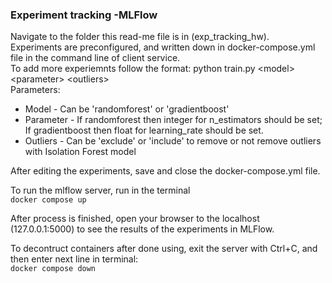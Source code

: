 ### Experiment tracking -MLFlow

Navigate to the folder this read-me file is in (exp_tracking_hw). <br/>
Experiments are preconfigured, and written down in docker-compose.yml file in the command line of client service. <br/>
To add more experiemnts follow the format: python train.py \<model\> \<parameter> \<outliers\> <br/>
Parameters:
- Model - Can be 'randomforest' or 'gradientboost'
- Parameter - If randomforest then integer for n_estimators should be set; If gradientboost then float for learning_rate should be set.
- Outliers - Can be 'exclude' or 'include' to remove or not remove outliers with Isolation Forest model

After editing the experiments, save and close the docker-compose.yml file.<br/>

To run the mlflow server, run in the terminal<br/>
```docker compose up```

After process is finished, open your browser to the localhost (127.0.0.1:5000) to see the results of the experiments in MLFlow.<br/>

To decontruct containers after done using, exit the server with Ctrl+C, and then enter next line in terminal:<br/>
```docker compose down```
